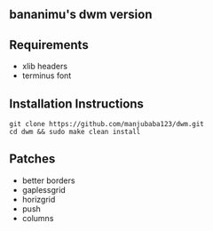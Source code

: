 bananimu's dwm version
----------------------

Requirements
------------
- xlib headers
- terminus font

Installation Instructions
-------------------------
    git clone https://github.com/manjubaba123/dwm.git
    cd dwm && sudo make clean install

Patches
-------
- better borders
- gaplessgrid
- horizgrid
- push
- columns
